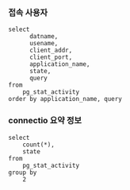 
### 접속 사용자
```
select
      datname,
      usename,
      client_addr,
      client_port,
      application_name,
      state,
      query
from
    pg_stat_activity
order by application_name, query
```

### connectio 요약 정보
```
select
	count(*),
	state
from
	pg_stat_activity
group by
	2
```